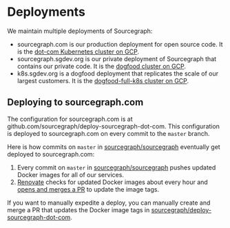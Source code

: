 # Deployments

We maintain multiple deployments of Sourcegraph:

- sourcegraph.com is our production deployment for open source code. It is the [dot-com Kubernetes cluster on GCP](https://console.cloud.google.com/kubernetes/clusters/details/us-central1-f/dot-com?project=sourcegraph-dev).
- sourcegraph.sgdev.org is our private deployment of Sourcegraph that contains our private code. It is the [dogfood cluster on GCP](https://console.cloud.google.com/kubernetes/clusters/details/us-central1-a/dogfood?project=sourcegraph-dev).
- k8s.sgdev.org is a dogfood deployment that replicates the scale of our largest customers. It is the [dogfood-full-k8s cluster on GCP](https://console.cloud.google.com/kubernetes/clusters/details/us-central1-a/dogfood-full-k8s?project=sourcegraph-dev).

## Deploying to sourcegraph.com

The configuration for sourcegraph.com is at github.com/sourcegraph/deploy-sourcegraph-dot-com. This configuration is deployed to sourcegraph.com on every commit to the `master` branch.

Here is how commits on `master` in [sourcegraph/sourcegraph](https://github.com/sourcegraph/sourcegraph) eventually get deployed to sourcegraph.com:

1. Every commit on `master` in [sourcegraph/sourcegraph](https://github.com/sourcegraph/sourcegraph) pushes updated Docker images for all of our services.
1. [Renovate](https://app.renovatebot.com/dashboard#github/sourcegraph/deploy-sourcegraph-dot-com) checks for updated Docker images about every hour and [opens and merges a PR](https://github.com/sourcegraph/deploy-sourcegraph-dot-com/pulls?utf8=%E2%9C%93&q=is%3Apr+author%3Aapp%2Frenovate) to update the image tags.

If you want to manually expedite a deploy, you can manually create and merge a PR that updates the Docker image tags in [sourcegraph/deploy-sourcegraph-dot-com](https://github.com/sourcegraph/deploy-sourcegraph-dot-com).
